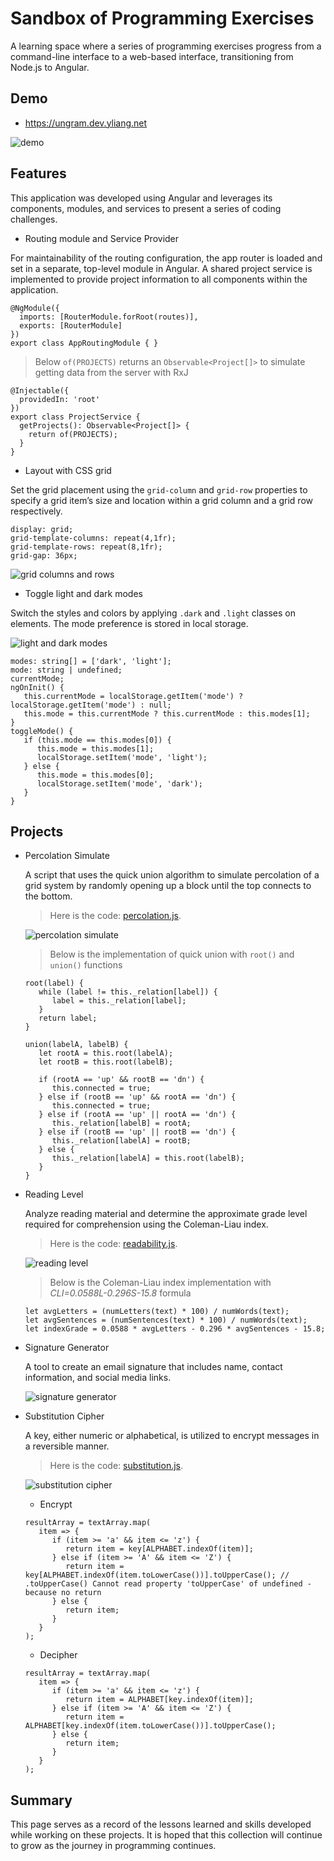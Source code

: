 # Sandbox of Programming Exercises
A learning space where a series of programming exercises progress from a command-line interface to a web-based interface, transitioning from Node.js to Angular.

## Demo
- https://ungram.dev.yliang.net

![demo](/src/assets/demo.png)

## Features
This application was developed using Angular and leverages its components, modules, and services to present a series of coding challenges.

- Routing module and Service Provider

For maintainability of the routing configuration, the app router is loaded and set in a separate, top-level module in Angular. A shared project service is implemented to provide project information to all components within the application.

```
@NgModule({
  imports: [RouterModule.forRoot(routes)],
  exports: [RouterModule]
})
export class AppRoutingModule { }
```

> Below `of(PROJECTS)` returns an `Observable<Project[]>` to simulate getting data from the server with RxJ
```
@Injectable({
  providedIn: 'root'
})
export class ProjectService {
  getProjects(): Observable<Project[]> {
    return of(PROJECTS);
  }
}
```

- Layout with CSS grid

Set the grid placement using the `grid-column` and `grid-row` properties to specify a grid item’s size and location within a grid column and a grid row respectively.

```
display: grid;
grid-template-columns: repeat(4,1fr);
grid-template-rows: repeat(8,1fr);
grid-gap: 36px;
```

![grid columns and rows](/src/assets/grid.png)

- Toggle light and dark modes

Switch the styles and colors by applying `.dark` and `.light` classes on elements. The mode preference is stored in local storage.

![light and dark modes](/src/assets/lightdark.gif)

```
modes: string[] = ['dark', 'light'];
mode: string | undefined;
currentMode;
ngOnInit() {
   this.currentMode = localStorage.getItem('mode') ? localStorage.getItem('mode') : null;
   this.mode = this.currentMode ? this.currentMode : this.modes[1];
}
toggleMode() {
   if (this.mode == this.modes[0]) {
      this.mode = this.modes[1];
      localStorage.setItem('mode', 'light');
   } else {
      this.mode = this.modes[0];
      localStorage.setItem('mode', 'dark');
   }
}
```

## Projects

- Percolation Simulate

   A script that uses the quick union algorithm to simulate percolation of a grid system by randomly opening up a block until the top connects to the bottom.

   > Here is the code: [percolation.js](/src/app/shared/raw/percolation.js).

   ![percolation simulate](/src/assets/percolation.gif)


   > Below is the implementation of quick union with `root()` and `union()` functions

   ```
   root(label) {
      while (label != this._relation[label]) {
         label = this._relation[label];
      }
      return label;
   }

   union(labelA, labelB) {
      let rootA = this.root(labelA);
      let rootB = this.root(labelB);

      if (rootA == 'up' && rootB == 'dn') {
         this.connected = true;
      } else if (rootB == 'up' && rootA == 'dn') {
         this.connected = true;
      } else if (rootA == 'up' || rootA == 'dn') {
         this._relation[labelB] = rootA;
      } else if (rootB == 'up' || rootB == 'dn') {
         this._relation[labelA] = rootB;
      } else {
         this._relation[labelA] = this.root(labelB);
      }
   }
   ```

- Reading Level

   Analyze reading material and determine the approximate grade level required for comprehension using the Coleman-Liau index.

   > Here is the code: [readability.js](/src/app/shared/raw/readability.js).

   ![reading level](/src/assets/readability.gif)

   > Below is the Coleman-Liau index implementation with _CLI=0.0588L-0.296S-15.8_ formula

   ```
   let avgLetters = (numLetters(text) * 100) / numWords(text);
   let avgSentences = (numSentences(text) * 100) / numWords(text);
   let indexGrade = 0.0588 * avgLetters - 0.296 * avgSentences - 15.8;
   ```

- Signature Generator

   A tool to create an email signature that includes name, contact information, and social media links.

   ![signature generator](/src/assets/signature.png)


- Substitution Cipher

   A key, either numeric or alphabetical, is utilized to encrypt messages in a reversible manner.

   > Here is the code: [substitution.js](/src/app/shared/raw/substitution.js).

   ![substitution cipher](/src/assets/substitution.gif)

   - Encrypt
   ```
   resultArray = textArray.map(
      item => {
         if (item >= 'a' && item <= 'z') {
            return item = key[ALPHABET.indexOf(item)];
         } else if (item >= 'A' && item <= 'Z') {
            return item = key[ALPHABET.indexOf(item.toLowerCase())].toUpperCase(); // .toUpperCase() Cannot read property 'toUpperCase' of undefined - because no return
         } else {
            return item;
         }
      }
   );
   ```
   - Decipher
   ```
   resultArray = textArray.map(
      item => {
         if (item >= 'a' && item <= 'z') {
            return item = ALPHABET[key.indexOf(item)];
         } else if (item >= 'A' && item <= 'Z') {
            return item = ALPHABET[key.indexOf(item.toLowerCase())].toUpperCase();
         } else {
            return item;
         }
      }
   );
   ```


## Summary
This page serves as a record of the lessons learned and skills developed while working on these projects. It is hoped that this collection will continue to grow as the journey in programming continues.